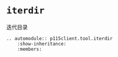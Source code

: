# `iterdir`

迭代目录

```{eval-rst}
.. automodule:: p115client.tool.iterdir
    :show-inheritance:
    :members:
```
